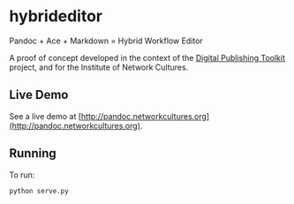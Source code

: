 hybrideditor
============

Pandoc + Ace + Markdown = Hybrid Workflow Editor

A proof of concept developed in the context of the [Digital Publishing Toolkit](http://networkcultures.org/digitalpublishing/) project, and for the Institute of Network Cultures.

## Live Demo

See a live demo at [http://pandoc.networkcultures.org](http://pandoc.networkcultures.org).

## Running

To run:

    python serve.py
